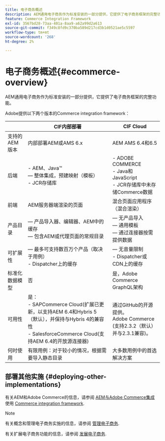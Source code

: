 ```yaml
---
title: 电子商务概述
description: AEM通用电子商务作为标准安装的一部分提供，它提供了电子商务框架的完整功能。
feature: Commerce Integration Framework
exl-id: 3567bd28-73aa-401a-8aa9-a62a99d2a613
source-git-commit: f349c8fd9c370ba589d217cd3b1d0521ae5c5597
workflow-type: tm+mt
source-wordcount: '268'
ht-degree: 2%

---
```


# 电子商务概述{#ecommerce-overview}

AEM通用电子商务作为标准安装的一部分提供，它提供了电子商务框架的完整功能。

Adobe提供以下两个版本的Commerce integration framework：

|                         | CIF内部部署 | CIF Cloud |
|-------------------------|--------------------------------------------------------------------------------------------------------------------------------------------------------------------------------------------------------|------------------------------------------------------------------------------------------------------------------------|
| 支持的 AEM 版本 | 内部部署AEM或AMS 6.x | AEM AMS 6.4和6.5 |
| 后端 | - AEM、Java™ <br>  — 整体集成，预建映射（模板）<br> - JCR存储库 | - ADOBE COMMERCE <br>- Java和JavaScript <br>- JCR存储库中未存储Commerce数据 |
| 前端 | AEM服务器端渲染的页面 | 混合页面应用程序（混合渲染） |
| 产品目录 |  — 产品导入器、编辑器、AEM中的缓存 <br> — 包含AEM或代理页面的常规目录 |  — 无产品导入 <br> — 通用模板 <br> — 通过连接器按需提供数据 |
| 可扩展性 |  — 最多可支持数百万个产品（取决于用例） <br> - Dispatcher上的缓存 |  — 无音量限制 <br>- Dispatcher或CDN上的缓存 |
| 标准化数据模型 | 否 | 是，Adobe Commerce GraphQL架构 |
| 可用性 | 是：<br> - SAPCommerce Cloud(扩展已更新，以支持AEM 6.4和Hybris 5 （默认），并保持与Hybris 4的兼容性 <br>- SalesforceCommerce Cloud(支持AEM 6.4的开放源连接器) | 通过GitHub的开源提供。 <br> Adobe Commerce (支持2.3.2（默认）并与2.3.1兼容)。 |
| 何时使用 | 有限用例：对于较小的情况，根据需要导入静态目录 | 大多数用例中的首选解决方案 |


## 部署其他实施 {#deploying-other-implementations}

有关AEM和Adobe Commerce的信息，请参阅 [AEM与Adobe Commerce集成](/help/commerce/cif/integrating/magento.md) 使用 [Commerce integration framework](/help/commerce/cif/introduction.md).

>[!NOTE]
>
>有关概念和管理电子商务实施的信息，请参阅 [管理电子商务](/help/commerce/cif-classic/administering/ecommerce.md).
>
>有关扩展电子商务功能的信息，请参阅 [发展电子商务](/help/commerce/cif-classic/developing/ecommerce.md).
